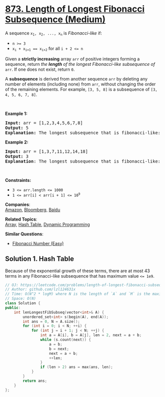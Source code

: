 # [873. Length of Longest Fibonacci Subsequence (Medium)](https://leetcode.com/problems/length-of-longest-fibonacci-subsequence/)

<p>A sequence <code>x<sub>1</sub>, x<sub>2</sub>, ..., x<sub>n</sub></code> is <em>Fibonacci-like</em> if:</p>

<ul>
	<li><code>n &gt;= 3</code></li>
	<li><code>x<sub>i</sub> + x<sub>i+1</sub> == x<sub>i+2</sub></code> for all <code>i + 2 &lt;= n</code></li>
</ul>

<p>Given a <b>strictly increasing</b> array <code>arr</code> of positive integers forming a sequence, return <em>the <strong>length</strong> of the longest Fibonacci-like subsequence of</em> <code>arr</code>. If one does not exist, return <code>0</code>.</p>

<p>A <strong>subsequence</strong> is derived from another sequence <code>arr</code> by deleting any number of elements (including none) from <code>arr</code>, without changing the order of the remaining elements. For example, <code>[3, 5, 8]</code> is a subsequence of <code>[3, 4, 5, 6, 7, 8]</code>.</p>

<p>&nbsp;</p>
<p><strong>Example 1:</strong></p>

<pre><strong>Input:</strong> arr = [1,2,3,4,5,6,7,8]
<strong>Output:</strong> 5
<strong>Explanation:</strong> The longest subsequence that is fibonacci-like: [1,2,3,5,8].</pre>

<p><strong>Example 2:</strong></p>

<pre><strong>Input:</strong> arr = [1,3,7,11,12,14,18]
<strong>Output:</strong> 3
<strong>Explanation</strong>:<strong> </strong>The longest subsequence that is fibonacci-like: [1,11,12], [3,11,14] or [7,11,18].</pre>

<p>&nbsp;</p>
<p><strong>Constraints:</strong></p>

<ul>
	<li><code>3 &lt;= arr.length &lt;= 1000</code></li>
	<li><code>1 &lt;= arr[i] &lt; arr[i + 1] &lt;= 10<sup>9</sup></code></li>
</ul>


**Companies**:  
[Amazon](https://leetcode.com/company/amazon), [Bloomberg](https://leetcode.com/company/bloomberg), [Baidu](https://leetcode.com/company/baidu)

**Related Topics**:  
[Array](https://leetcode.com/tag/array/), [Hash Table](https://leetcode.com/tag/hash-table/), [Dynamic Programming](https://leetcode.com/tag/dynamic-programming/)

**Similar Questions**:
* [Fibonacci Number (Easy)](https://leetcode.com/problems/fibonacci-number/)

## Solution 1. Hash Table

Because of the exponential growth of these terms, there are at most 43 terms in any Fibonacci-like subsequence that has maximum value `<= 1e9`.


```cpp
// OJ: https://leetcode.com/problems/length-of-longest-fibonacci-subsequence/
// Author: github.com/lzl124631x
// Time: O(N^2 * logM) where N is the length of `A` and `M` is the maximum value of `A`
// Space: O(N)
class Solution {
public:
    int lenLongestFibSubseq(vector<int>& A) {
        unordered_set<int> s(begin(A), end(A));
        int ans = 0, N = A.size();
        for (int i = 0; i < N; ++i) {
            for (int j = i + 1; j < N; ++j) {
                int a = A[i], b = A[j], len = 2, next = a + b;
                while (s.count(next)) {
                    a = b;
                    b = next;
                    next = a + b;
                    ++len;
                }
                if (len > 2) ans = max(ans, len);
            }
        }
        return ans;
    }
};
```